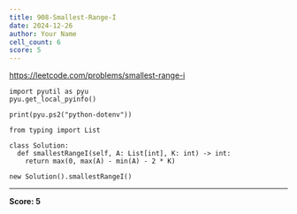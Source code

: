 ```yaml
---
title: 908-Smallest-Range-I
date: 2024-12-26
author: Your Name
cell_count: 6
score: 5
---
```


https://leetcode.com/problems/smallest-range-i


```
import pyutil as pyu
pyu.get_local_pyinfo()
```


```
print(pyu.ps2("python-dotenv"))
```


```
from typing import List
```


```
class Solution:
  def smallestRangeI(self, A: List[int], K: int) -> int:
    return max(0, max(A) - min(A) - 2 * K)
```


```
new Solution().smallestRangeI()
```


---
**Score: 5**